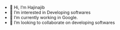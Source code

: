 - 👋 Hi, I’m Hajinajib
- 👀 I’m interested in Developing softwares
- 🌱 I’m currently working in Google.
- 💞️ I’m looking to collaborate on developing softwares

<!---
hajinajib/hajinajib is a ✨ special ✨ repository because its `README.md` (this file) appears on your GitHub profile.
You can click the Preview link to take a look at your changes.
--->
